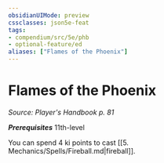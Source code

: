 ```yaml
---
obsidianUIMode: preview
cssclasses: json5e-feat
tags:
- compendium/src/5e/phb
- optional-feature/ed
aliases: ["Flames of the Phoenix"]
---
```

# Flames of the Phoenix
*Source: Player's Handbook p. 81*  

***Prerequisites*** 11th-level

You can spend 4 ki points to cast [[5. Mechanics/Spells/Fireball.md\|fireball]].